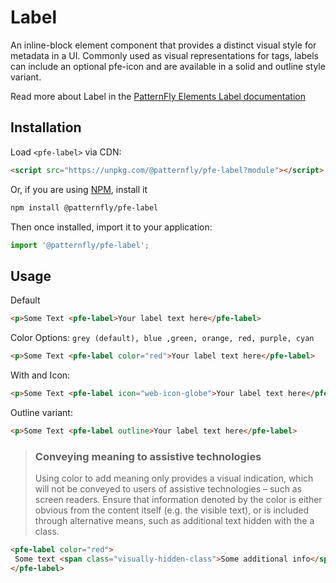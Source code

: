 # Label
An inline-block element component that provides a distinct visual style for metadata in a UI.  Commonly used as visual representations for tags, labels can include an optional pfe-icon and are available in a solid and outline style variant. 

Read more about Label in the [PatternFly Elements Label documentation](https://patternflyelements.org/components/label)

##  Installation

Load `<pfe-label>` via CDN:

```html
<script src="https://unpkg.com/@patternfly/pfe-label?module"></script>
```

Or, if you are using [NPM](https://npm.im), install it

```bash
npm install @patternfly/pfe-label
```

Then once installed, import it to your application:

```js
import '@patternfly/pfe-label';
```

## Usage

Default
```html
<p>Some Text <pfe-label>Your label text here</pfe-label>
```

Color Options: `grey (default), blue ,green, orange, red, purple, cyan`
```html
<p>Some Text <pfe-label color="red">Your label text here</pfe-label>
```

With and Icon:
```html
<p>Some Text <pfe-label icon="web-icon-globe">Your label text here</pfe-label>
```

Outline variant:
```html
<p>Some Text <pfe-label outline>Your label text here</pfe-label>
```



> ### Conveying meaning to assistive technologies
> Using color to add meaning only provides a visual indication, which will not be conveyed to users of assistive technologies – such as screen readers. Ensure that
> information denoted by the color is either obvious from the content itself (e.g. the visible text), or is included through alternative means, such as additional text 
> hidden with the a class.


```html
<pfe-label color="red">
 Some text <span class="visually-hidden-class">Some additional info</span>
</pfe-label>
```
